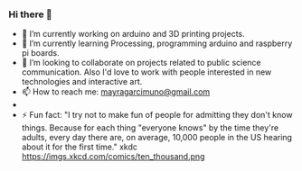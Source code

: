 ### Hi there 👋

<!--
**mayragarcimuno/mayragarcimuno** is a ✨ _special_ ✨ repository because its `README.md` (this file) appears on your GitHub profile.

Here are some ideas to get you started:-->

- 🔭 I’m currently working on arduino and 3D printing projects.
- 🌱 I’m currently learning Processing, programming arduino and raspberry pi boards.
- 👯 I’m looking to collaborate on projects related to public science communication. Also I'd love to work with people interested in new technologies and interactive art.
- 📫 How to reach me: mayragarcimuno@gmail.com
-
- ⚡ Fun fact: "I try not to make fun of people for admitting they don't know things. Because for each thing "everyone knows" by the time they're adults, every day there are, on average, 10,000 people in the US hearing about it for the first time." xkdc
https://imgs.xkcd.com/comics/ten_thousand.png
